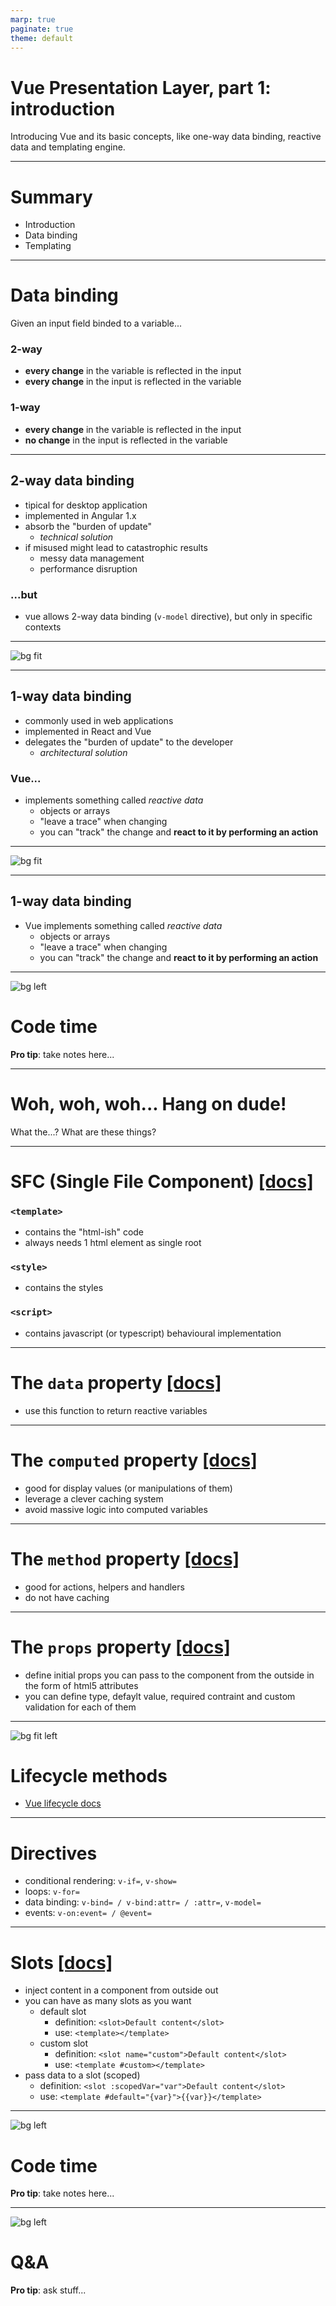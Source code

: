 ```yaml
---
marp: true
paginate: true
theme: default
---
```


# Vue Presentation Layer, part 1: introduction

Introducing Vue and its basic concepts, like one-way data binding, reactive data and templating engine.

---

# Summary

- Introduction
- Data binding
- Templating

---

# Data binding

Given an input field binded to a variable...

### 2-way

- **every change** in the variable is reflected in the input
- **every change** in the input is reflected in the variable

### 1-way

- **every change** in the variable is reflected in the input
- **no change** in the input is reflected in the variable

---

## 2-way data binding

- tipical for desktop application
- implemented in Angular 1.x
- absorb the "burden of update"
    - *technical solution*
- if misused might lead to catastrophic results
    - messy data management
    - performance disruption

### ...but

- vue allows 2-way data binding (`v-model` directive), but only in specific contexts

--- 

![bg fit](/assets/docs/2-way.png)

---

## 1-way data binding

- commonly used in web applications
- implemented in React and Vue
- delegates the "burden of update" to the developer
    - *architectural solution*

### Vue...

- implements something called *reactive data*
    - objects or arrays
    - "leave a trace" when changing
    - you can "track" the change and **react to it by performing an action**

--- 

![bg fit](/assets/docs/1-way.png)

---

## 1-way data binding

- Vue implements something called *reactive data*
    - objects or arrays
    - "leave a trace" when changing
    - you can "track" the change and **react to it by performing an action**

--- 

![bg left](/assets/docs/code.jpg)

# Code time

**Pro tip**: take notes here...

---

# Woh, woh, woh... Hang on dude! 

What the...? What are these things?

---

# SFC (Single File Component) [[docs]](https://vuejs.org/v2/guide/single-file-components.html)

### `<template>`

- contains the "html-ish" code
- always needs 1 html element as single root

### `<style>`

- contains the styles

### `<script>`

- contains javascript (or typescript) behavioural implementation

---

# The `data` property [[docs]](https://vuejs.org/v2/guide/reactivity.html)

- use this function to return reactive variables

---

# The `computed` property [[docs]](https://vuejs.org/v2/guide/computed.html)

- good for display values (or manipulations of them)
- leverage a clever caching system
- avoid massive logic into computed variables

---

# The `method` property [[docs]](https://vuejs.org/v2/guide/computed.html#Computed-Caching-vs-Methods)

- good for actions, helpers and handlers
- do not have caching

---

# The `props` property [[docs]](https://vuejs.org/v2/guide/components-props.html)

- define initial props you can pass to the component from the outside
in the form of html5 attributes
- you can define type, defaylt value, required contraint and custom validation for each of them

---

![bg fit left](/assets/docs/lifecycle.png)

# Lifecycle methods

- [Vue lifecycle docs](https://vuejs.org/v2/guide/instance.html#Lifecycle-Diagram)

---

# Directives 

- conditional rendering: `v-if=`, `v-show=`
- loops: `v-for=`
- data binding: `v-bind= / v-bind:attr= / :attr=`, `v-model=` 
- events: `v-on:event= / @event=`

---

# Slots [[docs]](https://vuejs.org/v2/guide/components-slots.html)

- inject content in a component from outside out
- you can have as many slots as you want
    - default slot 
        - definition: `<slot>Default content</slot>`
        - use: `<template></template>`
    - custom slot 
        - definition: `<slot name="custom">Default content</slot>`
        - use: `<template #custom></template>`
- pass data to a slot (scoped)
    - definition: `<slot :scopedVar="var">Default content</slot>`
    - use: `<template #default="{var}">{{var}}</template>`

---

![bg left](/assets/docs/code.jpg)

# Code time

**Pro tip**: take notes here...

---

![bg left](/assets/docs/qea.jpg)

# Q&A

**Pro tip**: ask stuff...
